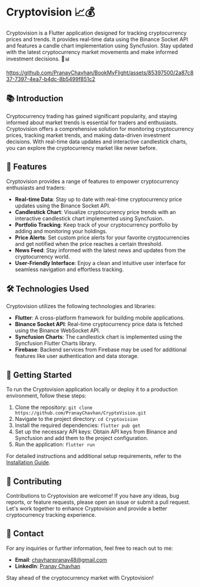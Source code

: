 <!-- Cryptovision README File -->

# Cryptovision 📈💰

Cryptovision is a Flutter application designed for tracking cryptocurrency prices and trends. It provides real-time data using the Binance Socket API and features a candle chart implementation using Syncfusion. Stay updated with the latest cryptocurrency market movements and make informed investment decisions. 🚀📊


https://github.com/PranayChavhan/BookMyFlight/assets/85397500/2a87c837-7397-4ea7-b4dc-8b5499f851c2


## 📚 Introduction

Cryptocurrency trading has gained significant popularity, and staying informed about market trends is essential for traders and enthusiasts. Cryptovision offers a comprehensive solution for monitoring cryptocurrency prices, tracking market trends, and making data-driven investment decisions. With real-time data updates and interactive candlestick charts, you can explore the cryptocurrency market like never before.

## 🌟 Features

Cryptovision provides a range of features to empower cryptocurrency enthusiasts and traders:

- **Real-time Data**: Stay up to date with real-time cryptocurrency price updates using the Binance Socket API.
- **Candlestick Chart**: Visualize cryptocurrency price trends with an interactive candlestick chart implemented using Syncfusion.
- **Portfolio Tracking**: Keep track of your cryptocurrency portfolio by adding and monitoring your holdings.
- **Price Alerts**: Set custom price alerts for your favorite cryptocurrencies and get notified when the price reaches a certain threshold.
- **News Feed**: Stay informed with the latest news and updates from the cryptocurrency world.
- **User-Friendly Interface**: Enjoy a clean and intuitive user interface for seamless navigation and effortless tracking.

## 🛠️ Technologies Used

Cryptovision utilizes the following technologies and libraries:

- **Flutter**: A cross-platform framework for building mobile applications.
- **Binance Socket API**: Real-time cryptocurrency price data is fetched using the Binance WebSocket API.
- **Syncfusion Charts**: The candlestick chart is implemented using the Syncfusion Flutter Charts library.
- **Firebase**: Backend services from Firebase may be used for additional features like user authentication and data storage.

## 🚀 Getting Started

To run the Cryptovision application locally or deploy it to a production environment, follow these steps:

1. Clone the repository: `git clone https://github.com/PranayChavhan/CryptoVision.git`
2. Navigate to the project directory: `cd Cryptovision`
3. Install the required dependencies: `flutter pub get`
4. Set up the necessary API keys: Obtain API keys from Binance and Syncfusion and add them to the project configuration.
5. Run the application: `flutter run`

For detailed instructions and additional setup requirements, refer to the [Installation Guide](docs/INSTALLATION.md).

## 🤝 Contributing

Contributions to Cryptovision are welcome! If you have any ideas, bug reports, or feature requests, please open an issue or submit a pull request. Let's work together to enhance Cryptovision and provide a better cryptocurrency tracking experience.

## 📧 Contact

For any inquiries or further information, feel free to reach out to me:

- **Email**: chavhanpranay48@gmail.com
- **LinkedIn**: [Pranay Chavhan](https://www.linkedin.com/in/pranay-chavhan-38785a224/)

Stay ahead of the cryptocurrency market with Cryptovision!



